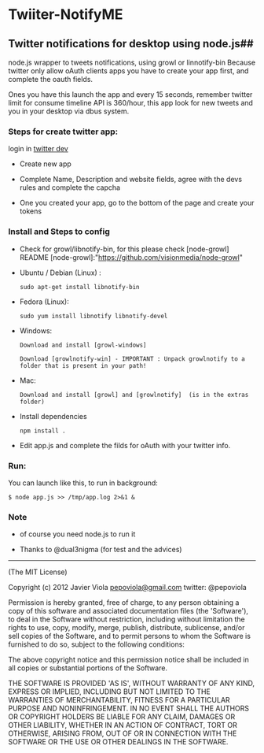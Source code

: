 # Twiiter-NotifyME #

## Twitter notifications for desktop using node.js##

 node.js wrapper to tweets notifications, using growl or linnotify-bin 
 Because twitter only allow oAuth clients apps you have to create your app
 first, and complete the oauth fields.

 Ones you have this launch the app and every 15 seconds, remember twitter limit
 for consume timeline API is 360/hour, this app look for new tweets and you in
 your desktop via dbus system.

### Steps for create twitter app: ###

  [twitter dev]:"https://dev.twitter.com/apps"
  login in [twitter dev]
 
  * Create new app
 
  * Complete Name, Description and website fields, agree with the devs rules and complete the capcha
  
  * One you created your app, go to the bottom of the page and create your tokens


### Install and Steps to config ###

  * Check for growl/libnotify-bin, for this please check [node-growl] README
  [node-growl]:"https://github.com/visionmedia/node-growl"
  
  * Ubuntu / Debian (Linux) :

		sudo apt-get install libnotify-bin
  
  * Fedora (Linux):
        
		sudo yum install libnotify libnotify-devel
  * Windows:
      
		Download and install [growl-windows]
   
      	Download [growlnotify-win] - IMPORTANT : Unpack growlnotify to a folder that is present in your path!

  * Mac:
      
		Download and install [growl] and [growlnotify]  (is in the extras folder)

[growl-windows]:"http://www.growlforwindows.com/gfw/default.aspx"
[growlnotify-win]:"http://www.growlforwindows.com/gfw/help/growlnotify.aspx"
[growl]:"http://growl.info/downloads"
[growlnotify]:"http://growl.info/downloads"

  * Install dependencies
		
		npm install .
		
  * Edit app.js and complete the filds for oAuth with your twitter info.


### Run: ###
 
 You can launch like this, to run in background:
 
 	$ node app.js >> /tmp/app.log 2>&1 &
 

### Note ###
 * of course you need node.js to run it 

 * Thanks to @dual3nigma (for test and the advices)

---


(The MIT License)

Copyright (c) 2012 Javier Viola <pepoviola@gmail.com> twitter: @pepoviola

Permission is hereby granted, free of charge, to any person obtaining a copy of this software and associated documentation files (the 'Software'), to deal in the Software without restriction, including without limitation the rights to use, copy, modify, merge, publish, distribute, sublicense, and/or sell copies of the Software, and to permit persons to whom the Software is furnished to do so, subject to the following conditions:

The above copyright notice and this permission notice shall be included in all copies or substantial portions of the Software.

THE SOFTWARE IS PROVIDED 'AS IS', WITHOUT WARRANTY OF ANY KIND, EXPRESS OR IMPLIED, INCLUDING BUT NOT LIMITED TO THE WARRANTIES OF MERCHANTABILITY, FITNESS FOR A PARTICULAR PURPOSE AND NONINFRINGEMENT. IN NO EVENT SHALL THE AUTHORS OR COPYRIGHT HOLDERS BE LIABLE FOR ANY CLAIM, DAMAGES OR OTHER LIABILITY, WHETHER IN AN ACTION OF CONTRACT, TORT OR OTHERWISE, ARISING FROM, OUT OF OR IN CONNECTION WITH THE SOFTWARE OR THE USE OR OTHER DEALINGS IN THE SOFTWARE.


